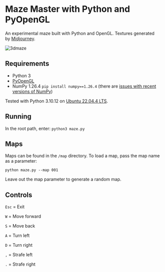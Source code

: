 # Maze Master with Python and PyOpenGL

An experimental maze built with Python and OpenGL. Textures generated by [Midjourney](https://www.midjourney.com/).

![3dmaze](https://github.com/ruscoe/pyopengl-maze/assets/87952/56368240-d23b-4a22-96a7-6c84e52aab9c)

## Requirements

* Python 3
* [PyOpenGL](http://pyopengl.sourceforge.net/)
* NumPy 1.26.4 `pip install numpy==1.26.4` (there are [issues with recent versions of NumPy](https://stackoverflow.com/questions/40845304/runtimewarning-numpy-dtype-size-changed-may-indicate-binary-incompatibility))

Tested with Python 3.10.12 on [Ubuntu 22.04.4 LTS](https://ubuntu.com/).

## Running

In the root path, enter: `python3 maze.py`

## Maps

Maps can be found in the `/map` directory. To load a map, pass the map name as a parameter:

`python maze.py --map 001`

Leave out the map parameter to generate a random map.

## Controls

`Esc` = Exit

`W` = Move forward

`S` = Move back

`A` = Turn left

`D` = Turn right

`,` = Strafe left

`.` = Strafe right

